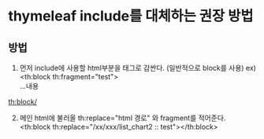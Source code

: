 # thymeleaf include를 대체하는 권장 방법

## 방법
1. 먼저 include에 사용할 html부분을 태그로 감싼다. (일반적으로 block를 사용)
ex) 
  <th:block th:fragment="test">
    <div>...내용</div>
  <th:block/>

2. 메인 html에 불러올 th:replace="html 경로" 와 fragment를 적어준다.
<th:block th:replace="/xx/xxx/list_chart2 :: test"></th:block>